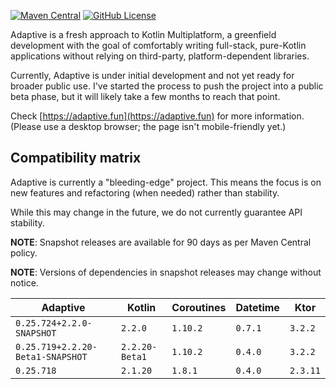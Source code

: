 [![Maven Central](https://img.shields.io/maven-central/v/fun.adaptive/core-core)](https://central.sonatype.com/search?q=fun.adaptive&name=core-core)
[![GitHub License](https://img.shields.io/badge/license-Apache%20License%202.0-blue.svg?style=flat)](http://www.apache.org/licenses/LICENSE-2.0)

Adaptive is a fresh approach to Kotlin Multiplatform, a greenfield development with the
goal of comfortably writing full-stack, pure-Kotlin applications without relying 
on third-party, platform-dependent libraries.

Currently, Adaptive is under initial development and not yet ready for broader public use.
I've started the process to push the project into a public beta phase, but it will 
likely take a few months to reach that point.

Check [https://adaptive.fun](https://adaptive.fun) for more information. (Please use a desktop
browser; the page isn't mobile-friendly yet.)

## Compatibility matrix

Adaptive is currently a "bleeding-edge" project. This means the focus is on new features
and refactoring (when needed) rather than stability.

While this may change in the future, we do not currently guarantee API stability.

**NOTE**: Snapshot releases are available for 90 days as per Maven Central policy.

**NOTE**: Versions of dependencies in snapshot releases may change without notice.

| Adaptive                         | Kotlin         | Coroutines | Datetime | Ktor     |
|----------------------------------|----------------|------------|----------|----------|
| `0.25.724+2.2.0-SNAPSHOT`        | `2.2.0`        | `1.10.2`   | `0.7.1`  | `3.2.2`  |
| `0.25.719+2.2.20-Beta1-SNAPSHOT` | `2.2.20-Beta1` | `1.10.2`   | `0.4.0`  | `3.2.2`  |
| `0.25.718`                       | `2.1.20`       | `1.8.1`    | `0.4.0`  | `2.3.11` |